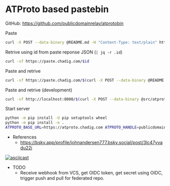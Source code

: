 # ATProto based pastebin

GitHub: https://github.com/publicdomainrelay/atprotobin

Paste

```bash
curl -X POST --data-binary @README.md -H "Content-Type: text/plain" https://paste.chadig.com
```

Retrive using id from paste reponse JSON (`| jq -r .id`)

```bash
curl -sf https://paste.chadig.com/$id
```

Paste and retrive

```bash
curl -sf https://paste.chadig.com/$(curl -X POST --data-binary @README.md -H "Content-Type: text/plain" https://paste.chadig.com | tee /dev/stderr | jq -r .id)
```

Paste and retrive (development)

```bash
curl -sf http://localhost:8000/$(curl -X POST --data-binary @src/atprotobin/cli.py -H "Content-Type: text/plain" http://localhost:8000/ | tee /dev/stderr | jq -r .id)
```

Start server

```bash
python -m pip install -U pip setuptools wheel
python -m pip install -e .
ATPROTO_BASE_URL=https://atproto.chadig.com ATPROTO_HANDLE=publicdomainrelay.atproto.chadig.com ATPROTO_PASSWORD=$(python -m keyring get publicdomainrelay@protonmail.com password.publicdomainrelay.atproto.chadig.com) python -m atprotobin
```

- References
  - https://bsky.app/profile/johnandersen777.bsky.social/post/3lc47yvadu22i

[![asciicast](https://asciinema.org/a/693007.svg)](https://asciinema.org/a/693007)

- TODO
  - Receive webhook from VCS, get OIDC token, get secret using OIDC, trigger
    push and pull for federated repo.
